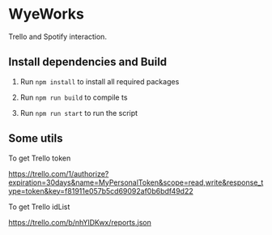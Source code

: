 # WyeWorks

Trello and Spotify interaction.

## Install dependencies and Build

1. Run `npm install` to install all required packages

2. Run `npm run build` to compile ts

3. Run `npm run start` to run the script


## Some utils

To get Trello token

https://trello.com/1/authorize?expiration=30days&name=MyPersonalToken&scope=read,write&response_type=token&key=f81911e057b5cd69092af0b6bdf49d22

To get Trello idList

https://trello.com/b/nhYlDKwx/reports.json